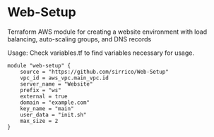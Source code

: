# Web-Setup
Terraform AWS module for creating a website environment with load balancing, auto-scaling groups, and DNS records

Usage:
Check variables.tf to find variables necessary for usage.

```
module "web-setup" {
    source = "https://github.com/sirrico/Web-Setup"
    vpc_id = aws_vpc.main_vpc.id
    server_name = "Website"
    prefix = "ws"
    external = true
    domain = "example.com"
    key_name = "main"
    user_data = "init.sh"
    max_size = 2
}
```